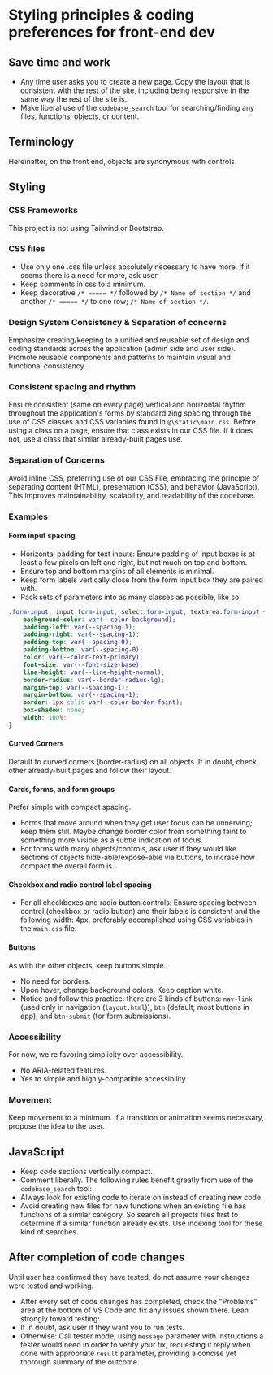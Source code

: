 # Styling principles & coding preferences for front-end dev

## Save time and work
- Any time user asks you to create a new page. Copy the layout that is consistent with the rest of the site, including being responsive in the same way the rest of the site is.
- Make liberal use of the `codebase_search` tool for searching/finding any files, functions, objects, or content.

## Terminology
Hereinafter, on the front end, objects are synonymous with controls.

## Styling

### CSS Frameworks
This project is not using Tailwind or Bootstrap.

### CSS files
- Use only one .css file unless absolutely necessary to have more. If it seems there is a need for more, ask user.
- Keep comments in css to a minimum.
- Keep decorative ```/* ===== */``` followed by ```/* Name of section */``` and another ```/* ===== */``` to one row; ```/* Name of section */```.

### Design System Consistency & Separation of concerns
Emphasize creating/keeping to a unified and reusable set of design and coding standards across the application (admin side and user side). Promote reusable components and patterns to maintain visual and functional consistency.

### Consistent spacing and rhythm
Ensure consistent (same on every page) vertical and horizontal rhythm throughout the application's forms by standardizing spacing through the use of CSS classes and CSS variables found in `@\static\main.css`. Before using a class on a page, ensure that class exists in our CSS file. If it does not, use a class that similar already-built pages use.

### Separation of Concerns
Avoid inline CSS, preferring use of our CSS File, embracing the principle of separating content (HTML), presentation (CSS), and behavior (JavaScript). This improves maintainability, scalability, and readability of the codebase.

### Examples

#### Form input spacing
- Horizontal padding for text inputs: Ensure padding of input boxes is at least a few pixels on left and right, but not much on top and bottom.
- Ensure top and bottom margins of all elements is minimal.
- Keep form labels vertically close from the form input box they are paired with.
- Pack sets of parameters into as many classes as possible, like so:
``` css
.form-input, input.form-input, select.form-input, textarea.form-input {
    background-color: var(--color-background);
    padding-left: var(--spacing-1);
    padding-right: var(--spacing-1);
    padding-top: var(--spacing-0);
    padding-bottom: var(--spacing-0);
    color: var(--color-text-primary);
    font-size: var(--font-size-base);
    line-height: var(--line-height-normal);
    border-radius: var(--border-radius-lg);
    margin-top: var(--spacing-1);
    margin-bottom: var(--spacing-1);
    border: 1px solid var(--color-border-faint);
    box-shadow: none;
    width: 100%;
}
```

#### Curved Corners
Default to curved corners (border-radius) on all objects. If in doubt, check other already-built pages and follow their layout.

#### Cards, forms, and form groups
Prefer simple with compact spacing.
- Forms that move around when they get user focus can be unnerving; keep them still. Maybe change border color from something faint to something more visible as a subtle indication of focus.
- For forms with many objects/controls, ask user if they would like sections of objects hide-able/expose-able via buttons, to incrase how compact the overall form is.

#### Checkbox and radio control label spacing
- For all checkboxes and radio button controls: Ensure spacing between control (checkbox or radio button) and their labels is consistent and the following width: 4px, preferably accomplished using CSS variables in the `main.css` file.

#### Buttons
As with the other objects, keep buttons simple.
- No need for borders.
- Upon hover, change background colors. Keep caption white.
- Notice and follow this practice: there are 3 kinds of buttons: `nav-link` (used only in navigation (`layout.html`)), `btn` (default; most buttons in app), and `btn-submit` (for form submissions).

### Accessibility
For now, we're favoring simplicity over accessibility.
- No ARIA-related features.
- Yes to simple and highly-compatible accessibility.

### Movement
Keep movement to a minimum. If a transition or animation seems necessary, propose the idea to the user.

## JavaScript
- Keep code sections vertically compact.
- Comment liberally.
The following rules benefit greatly from use of the `codebase_search` tool:
- Always look for existing code to iterate on instead of creating new code.
- Avoid creating new files for new functions when an existing file has functions of a similar category. So search all projects files first to determine if a similar function already exists. Use indexing tool for these kind of searches.

## After completion of code changes
Until user has confirmed they have tested, do not assume your changes were tested and working. 
- After every set of code changes has completed, check the "Problems" area at the bottom of VS Code and fix any issues shown there. 
Lean strongly toward testing:
- If in doubt, ask user if they want you to run tests.
- Otherwise: Call tester mode, using `message` parameter with instructions a tester would need in order to verify your fix, requesting it reply when done with appropriate `result` parameter, providing a concise yet thorough summary of the outcome.